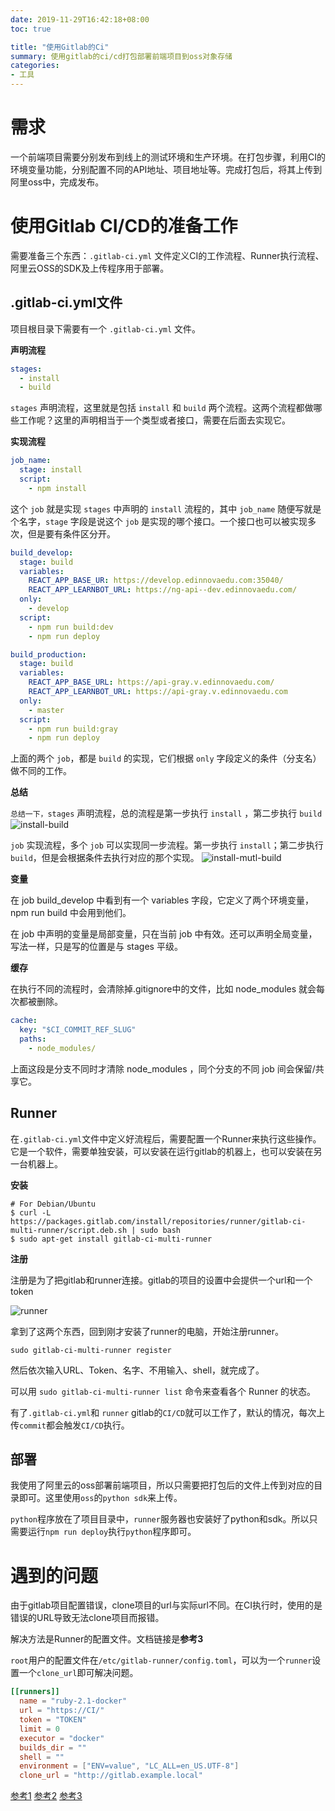 ```yaml
---
date: 2019-11-29T16:42:18+08:00
toc: true

title: "使用Gitlab的Ci"
summary: 使用gitlab的ci/cd打包部署前端项目到oss对象存储
categories:
- 工具
---
```


# 需求

一个前端项目需要分别发布到线上的测试环境和生产环境。在打包步骤，利用CI的环境变量功能，分别配置不同的API地址、项目地址等。完成打包后，将其上传到阿里oss中，完成发布。

# 使用Gitlab CI/CD的准备工作

需要准备三个东西：`.gitlab-ci.yml` 文件定义CI的工作流程、Runner执行流程、阿里云OSS的SDK及上传程序用于部署。

## .gitlab-ci.yml文件

项目根目录下需要有一个 `.gitlab-ci.yml` 文件。

**声明流程**

```yml
stages:
  - install
  - build
```

`stages` 声明流程，这里就是包括 `install` 和 `build` 两个流程。这两个流程都做哪些工作呢？这里的声明相当于一个类型或者接口，需要在后面去实现它。

**实现流程**

```yml
job_name:
  stage: install
  script:
    - npm install
```

这个 `job` 就是实现 `stages` 中声明的 `install` 流程的，其中 `job_name` 随便写就是个名字，`stage` 字段是说这个 `job` 是实现的哪个接口。一个接口也可以被实现多次，但是要有条件区分开。

```yml
build_develop:
  stage: build
  variables:
    REACT_APP_BASE_UR: https://develop.edinnovaedu.com:35040/
    REACT_APP_LEARNBOT_URL: https://ng-api--dev.edinnovaedu.com/
  only:
    - develop
  script:
    - npm run build:dev
    - npm run deploy

build_production:
  stage: build
  variables:
    REACT_APP_BASE_URL: https://api-gray.v.edinnovaedu.com/
    REACT_APP_LEARNBOT_URL: https://api-gray.v.edinnovaedu.com
  only:
    - master
  script:
    - npm run build:gray
    - npm run deploy
```

上面的两个 `job`，都是 `build` 的实现，它们根据 `only` 字段定义的条件（分支名）做不同的工作。

**总结**

`总结一下，stages` 声明流程，总的流程是第一步执行 `install` ，第二步执行 `build`
![install-build][image1]

`job` 实现流程，多个 `job` 可以实现同一步流程。第一步执行 `install`；第二步执行 `build`，但是会根据条件去执行对应的那个实现。
![install-mutl-build][image2]

**变量**

在 job build_develop 中看到有一个 variables 字段，它定义了两个环境变量， npm run build 中会用到他们。

在 job 中声明的变量是局部变量，只在当前 job 中有效。还可以声明全局变量，写法一样，只是写的位置是与 stages 平级。

**缓存**

在执行不同的流程时，会清除掉.gitignore中的文件，比如 node_modules 就会每次都被删除。

```yml
cache:
  key: "$CI_COMMIT_REF_SLUG"
  paths:
    - node_modules/
```

上面这段是分支不同时才清除 node_modules ，同个分支的不同 job 间会保留/共享它。

## Runner

在`.gitlab-ci.yml`文件中定义好流程后，需要配置一个Runner来执行这些操作。它是一个软件，需要单独安装，可以安装在运行gitlab的机器上，也可以安装在另一台机器上。

**安装**

```shell
# For Debian/Ubuntu
$ curl -L https://packages.gitlab.com/install/repositories/runner/gitlab-ci-multi-runner/script.deb.sh | sudo bash
$ sudo apt-get install gitlab-ci-multi-runner
```

**注册**

注册是为了把gitlab和runner连接。gitlab的项目的设置中会提供一个url和一个token

![runner][image3]

拿到了这两个东西，回到刚才安装了runner的电脑，开始注册runner。

```
sudo gitlab-ci-multi-runner register
```

然后依次输入URL、Token、名字、不用输入、shell，就完成了。

可以用 `sudo gitlab-ci-multi-runner list` 命令来查看各个 Runner 的状态。

有了`.gitlab-ci.yml`和 `runner` gitlab的`CI/CD`就可以工作了，默认的情况，每次上传`commit`都会触发`CI/CD`执行。

## 部署

我使用了阿里云的oss部署前端项目，所以只需要把打包后的文件上传到对应的目录即可。这里使用`oss`的`python sdk`来上传。

`python`程序放在了项目目录中，`runner`服务器也安装好了python和sdk。所以只需要运行`npm run deploy`执行`python`程序即可。

# 遇到的问题

由于gitlab项目配置错误，clone项目的url与实际url不同。在CI执行时，使用的是错误的URL导致无法clone项目而报错。

解决方法是Runner的配置文件。文档链接是**参考3**

`root`用户的配置文件在`/etc/gitlab-runner/config.toml`，可以为一个`runner`设置一个`clone_url`即可解决问题。

```toml
[[runners]]
  name = "ruby-2.1-docker"
  url = "https://CI/"
  token = "TOKEN"
  limit = 0
  executor = "docker"
  builds_dir = ""
  shell = ""
  environment = ["ENV=value", "LC_ALL=en_US.UTF-8"]
  clone_url = "http://gitlab.example.local"
```

[参考1](https://scarletsky.github.io/2016/07/29/use-gitlab-ci-for-continuous-integration/#cache-job-cache)
[参考2](https://docs.gitlab.com/ce/ci/variables/README.html#masked-variables)
[参考3](https://docs.gitlab.com/runner/configuration/advanced-configuration.html#the-global-section)

[image1]:/images/gitlab-ci-1.jpg
[image2]:/images/gitlab-ci-2.jpg
[image3]:/images/gitlab-ci-runner.png